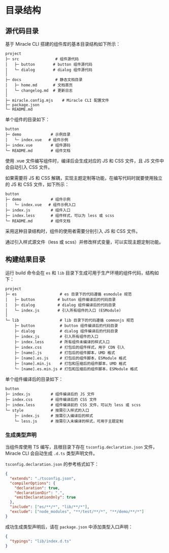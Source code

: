 # 目录结构

## 源代码目录

基于 Miracle CLI 搭建的组件库的基本目录结构如下所示：

```
project
├─ src                # 组件源代码
│   ├─ button        # button 组件源代码
│   └─ dialog        # dialog 组件源代码
│
├─ docs               # 静态文档目录
│   ├─ home.md       # 文档首页
│   └─ changelog.md  # 更新日志
│
├─ miracle.config.mjs    # Miracle CLI 配置文件
├─ package.json
└─ README.md
```

单个组件的目录如下：

```
button
├─ demo             # 示例目录
│   └─ index.vue   # 组件示例
├─ index.vue        # 组件源码
└─ README.md        # 组件文档
```

使用 .vue 文件编写组件时，编译后会生成对应的 JS 和 CSS 文件，且 JS 文件中会自动引入 CSS 文件。

如果需要将 JS 和 CSS 解耦，实现主题定制等功能，在编写代码时就要使用独立的 JS 和 CSS 文件，如下所示：

```
button
├─ demo             # 组件示例
│   └─ index.vue   # 组件示例入口
├─ index.js         # 组件入口
├─ index.less       # 组件样式，可以为 less 或 scss
└─ README.md        # 组件文档
```

采用这种目录结构时，组件的使用者需要分别引入 JS 和 CSS 文件。

通过引入样式源文件（less 或 scss）并修改样式变量，可以实现主题定制功能。

## 构建结果目录

运行 build 命令会在 `es` 和 `lib` 目录下生成可用于生产环境的组件代码，结构如下：

```
project
├─ es                   # es 目录下的代码遵循 esmodule 规范
│   ├─ button          # button 组件编译后的代码目录
│   ├─ dialog          # dialog 组件编译后的代码目录
│   └─ index.js        # 引入所有组件的入口 (ESModule)
│
└─ lib                  # lib 目录下的代码遵循 commonjs 规范
    ├─ button           # button 组件编译后的代码目录
    ├─ dialog           # dialog 组件编译后的代码目录
    ├─ index.js         # 引入所有组件的入口
    ├─ index.less       # 所有组件未编译的样式入口
    ├─ index.css        # 打包后的组件样式，用于 CDN 引入
    ├─ [name].js        # 打包后的组件脚本，UMD 格式
    ├─ [name].es.js     # 打包后的组件脚本，ESModule 格式
    ├─ [name].min.js    # 打包和压缩后的组件脚本，UMD 格式
    └─ [name].es.min.js # 打包和压缩后的组件脚本，ESModule 格式
```

单个组件编译后的目录如下：

```
button
├─ index.js         # 组件编译后的 JS 文件
├─ index.css        # 组件编译后的 CSS 文件
├─ index.less       # 组件编译前的 CSS 文件，可以为 less 或 scss
└─ style            # 按需引入样式的入口
    ├─ index.js     # 按需引入编译后的样式
    └─ less.js      # 按需引入未编译的样式，可用于主题定制
```

### 生成类型声明

当组件库使用 TS 编写，且根目录下存在 `tsconfig.declaration.json` 文件，Miracle CLI 会自动生成 `.d.ts` 类型声明文件。

`tsconfig.declaration.json` 的参考格式如下：

```json
{
  "extends": "./tsconfig.json",
  "compilerOptions": {
    "declaration": true,
    "declarationDir": ".",
    "emitDeclarationOnly": true
  },
  "include": ["es/**/*", "lib/**/*"],
  "exclude": ["node_modules", "**/test/**/*", "**/demo/**/*"]
}
```

成功生成类型声明后，请在 `package.json` 中添加类型入口声明：

```json
{
  "typings": "lib/index.d.ts"
}
```
